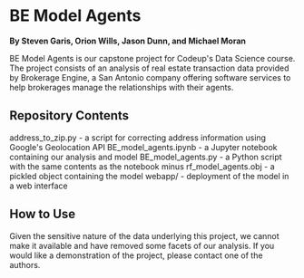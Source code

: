 # BE Model Agents
**By Steven Garis, Orion Wills, Jason Dunn, and Michael Moran**

BE Model Agents is our capstone project for Codeup's Data Science course. The project consists of an analysis of real estate transaction data provided by Brokerage Engine, a San Antonio company offering software services to help brokerages manage the relationships with their agents.

## Repository Contents
address_to_zip.py - a script for correcting address information using Google's Geolocation API
BE_model_agents.ipynb - a Jupyter notebook containing our analysis and model
BE_model_agents.py - a Python script with the same contents as the notebook minus
rf_model_agents.obj - a pickled object containing the model
webapp/ - deployment of the model in a web interface

## How to Use
Given the sensitive nature of the data underlying this project, we cannot make it available and have removed some facets of our analysis. If you would like a demonstration of the project, please contact one of the authors.
